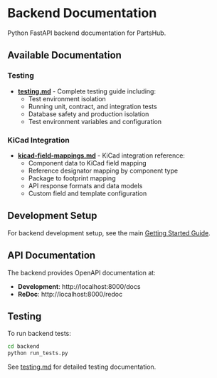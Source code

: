 # Backend Documentation

Python FastAPI backend documentation for PartsHub.

## Available Documentation

### Testing
- **[testing.md](testing.md)** - Complete testing guide including:
  - Test environment isolation
  - Running unit, contract, and integration tests
  - Database safety and production isolation
  - Test environment variables and configuration

### KiCad Integration
- **[kicad-field-mappings.md](kicad-field-mappings.md)** - KiCad integration reference:
  - Component data to KiCad field mapping
  - Reference designator mapping by component type
  - Package to footprint mapping
  - API response formats and data models
  - Custom field and template configuration

## Development Setup

For backend development setup, see the main [Getting Started Guide](../user/getting-started.md).

## API Documentation

The backend provides OpenAPI documentation at:
- **Development**: http://localhost:8000/docs
- **ReDoc**: http://localhost:8000/redoc

## Testing

To run backend tests:
```bash
cd backend
python run_tests.py
```

See [testing.md](testing.md) for detailed testing documentation.